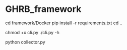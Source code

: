 # GHRB_framework

cd framework/Docker
pip install -r requirements.txt
cd ..

chmod +x cli.py
./cli.py -h

python collector.py
